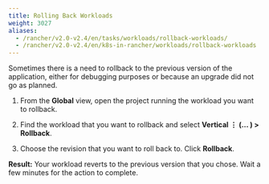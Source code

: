 ```yaml
---
title: Rolling Back Workloads
weight: 3027
aliases:
  - /rancher/v2.0-v2.4/en/tasks/workloads/rollback-workloads/
  - /rancher/v2.0-v2.4/en/k8s-in-rancher/workloads/rollback-workloads
---
```


Sometimes there is a need to rollback to the previous version of the application, either for debugging purposes or because an upgrade did not go as planned.

1. From the **Global** view, open the project running the workload you want to rollback.

1. Find the workload that you want to rollback and select **Vertical &#8942; (... ) > Rollback**.

1. Choose the revision that you want to roll back to. Click **Rollback**.

**Result:** Your workload reverts to the previous version that you chose. Wait a few minutes for the action to complete.
